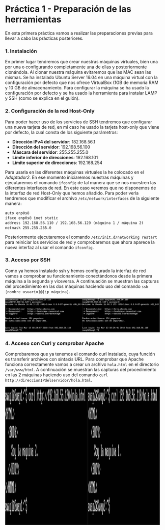 # Práctica 1 - Preparación de las herramientas

En esta primera práctica vamos a realizar las preparaciones previas para llevar a cabo las prácticas posteriores.

### 1. Instalación
En primer lugar tendremos que crear nuestras máquinas virtuales, bien una por una o configurando completamente una de ellas y posteriormente clonándola. Al clonar nuestra máquina evitaremos que las MAC sean las mismas.
Se ha instalado Ubuntu Server 16.04 en una máquina virtual con la configuración por defecto que nos ofrece VirtualBox (1GB de memoria RAM y 10 GB de almacenamiento. Para configurar la máquina se ha usado la configuración por defecto y se ha usado la herramienta para instalar LAMP y SSH (como se explica en el guión).

### 2. Configuración de la red Host-Only
Para poder hacer uso de los servicios de SSH tendremos que configurar una nueva tarjeta de red, en mi caso he usado la tarjeta host-only que viene por defecto, la cual consta de los siguiente parámetros:

- **Dirección IPv4 del servidor**: 182.168.56.1
- **Dirección del servidor**: 192.168.56.100
- **Máscara del servidor**: 255.255.255.0
- **Límite inferior de direcciones**: 192.168.101
- **Límite superior de direcciones**: 192.168.254

Para usarla en las diferentes máquinas virtuales la he colocado en el _Adaptador2_. En ese momento iniciaremos nuestras máquinas y ejecutaremos el comando `ifconfig` de tal manera que se nos muestren las diferentes interfaces de red. En este caso veremos que no disponemos de la interfaz de red Host-Only que hemos añadido. Para poder verla tendremos que modificar el archivo `/etc/network/interfaces` de la siguiente manera: 
```
auto enp0s8
iface enp0s8 inet static
address 192.168.56.110 / 192.168.56.120 (máquina 1 / máquina 2)
netmask 255.255.255.0
```
Posteriormente ejecutaremos el comando `/etc/init.d/networking restart` para reiniciar los servicios de red y comprobaremos que ahora aparece la nueva interfaz al usar el comando `ifconfig`.

### 3. Acceso por SSH
Como ya hemos instalado ssh y hemos configurado la interfaz de red vamos a comprobar su funcionamiento conectándonos desde la primera máquina a la segunda y viceversa.
A continuación se muestran las capturas del procedimiento en las dos máquinas haciendo uso del comando `ssh [nombre_usuario]@[ip_máquina]`.

![SSH.png](https://github.com/JmZero/SWAP/blob/master/Practica1/SSH.png)

### 4. Acceso con Curl y comprobar Apache
Comprobaremos que ya tenemos el comando curl instalado, cuya función es transferir archivos con sintaxis URL. Para comprobar que Apache funciona correctamente vamos a crear un archivo `hola.html` en el directorio `/var/www/html`.
A continuación se muestran las capturas del procedimiento en las 2 máquinas haciendo uso del comando `curl http://direccionIPdelservidor/hola.html`.

<p align="center"> <img src="https://github.com/JmZero/SWAP/blob/master/Practica1/Curl.png" title="Curl.png" width="600" height="450"></p>
